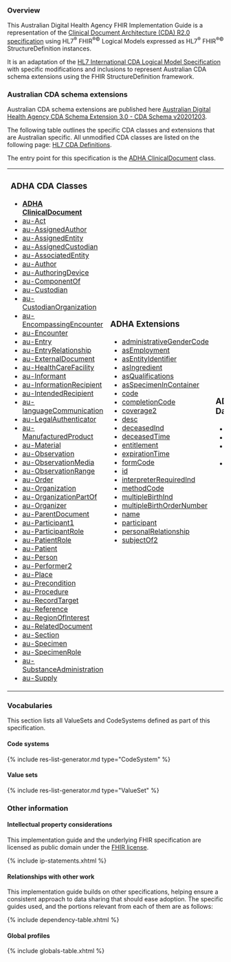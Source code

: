 ### Overview

This Australian Digital Health Agency FHIR Implementation Guide is a representation of the [Clinical Document Architecture (CDA) R2.0 specification](https://www.hl7.org/implement/standards/product_brief.cfm?product_id=7) using HL7<sup>&reg;</sup> FHIR<sup>&reg;&copy;</sup> Logical Models expressed as HL7<sup>&reg;</sup> FHIR<sup>&reg;&copy;</sup> StructureDefinition instances.

It is an adaptation of the [HL7 International CDA Logical Model Specification](https://hl7.org/cda/stds/core/2.0.0-sd-snapshot1/) with specific modifications and inclusions to represent Australian CDA schema extensions using the FHIR StructureDefinition framework. 

### Australian CDA schema extensions

Australian CDA schema extensions are published here [Australian Digital Health Agency CDA Schema Extension 3.0 - CDA Schema v20201203](https://developer.digitalhealth.gov.au/resources/australian-digital-health-agency-cda-schema-extension-3-0-cda-schema-v20201203).

The following table outlines the specific CDA classes and extensions that are Australian specific. All unmodified CDA classes are listed on the following page: [HL7 CDA Definitions](hl7cdadefinition.html).

The entry point for this specification is the [ADHA ClinicalDocument](StructureDefinition-au-ClinicalDocument.html) class.

<table class="cda-table">
	<tbody>
	<tr>
		<td>
			<h3>ADHA CDA Classes</h3>
			<ul>
				<li><a href="StructureDefinition-au-ClinicalDocument.html"><b>ADHA ClinicalDocument</b></a></li>
				<li><a href="StructureDefinition-au-Act.html">au-Act</a></li>
				<li><a href="StructureDefinition-au-AssignedAuthor.html">au-AssignedAuthor</a></li>
				<li><a href="StructureDefinition-au-AssignedEntity.html">au-AssignedEntity</a></li>
				<li><a href="StructureDefinition-au-AssignedCustodian.html">au-AssignedCustodian</a></li>
				<li><a href="StructureDefinition-au-AssociatedEntity.html">au-AssociatedEntity</a></li>
				<li><a href="StructureDefinition-au-Author.html">au-Author</a></li>
				<li><a href="StructureDefinition-au-AuthoringDevice.html">au-AuthoringDevice</a></li>
				<li><a href="StructureDefinition-au-ComponentOf.html">au-ComponentOf</a></li>
				<li><a href="StructureDefinition-au-Custodian.html">au-Custodian</a></li>
				<li><a href="StructureDefinition-au-CustodianOrganization.html">au-CustodianOrganization</a></li>
				<li><a href="StructureDefinition-au-EncompassingEncounter.html">au-EncompassingEncounter</a></li>
				<li><a href="StructureDefinition-au-Encounter.html">au-Encounter</a></li>
				<li><a href="StructureDefinition-au-Entry.html">au-Entry</a></li>
				<li><a href="StructureDefinition-au-EntryRelationship.html">au-EntryRelationship</a></li>
				<li><a href="StructureDefinition-au-ExternalDocument.html">au-ExternalDocument</a></li>
				<li><a href="StructureDefinition-au-HealthCareFacility.html">au-HealthCareFacility</a></li>
				<li><a href="StructureDefinition-au-Informant.html">au-Informant</a></li>
				<li><a href="StructureDefinition-au-InformationRecipient.html">au-InformationRecipient</a></li>
				<li><a href="StructureDefinition-au-IntendedRecipient.html">au-IntendedRecipient</a></li>                
				<li><a href="StructureDefinition-au-languageCommunication.html">au-languageCommunication</a></li>
				<li><a href="StructureDefinition-au-LegalAuthenticator.html">au-LegalAuthenticator</a></li>
				<li><a href="StructureDefinition-au-ManufacturedProduct.html">au-ManufacturedProduct</a></li>
				<li><a href="StructureDefinition-au-Material.html">au-Material</a></li>
				<li><a href="StructureDefinition-au-Observation.html">au-Observation</a></li>
				<li><a href="StructureDefinition-au-ObservationMedia.html">au-ObservationMedia</a></li>
				<li><a href="StructureDefinition-au-ObservationRange.html">au-ObservationRange</a></li>
				<li><a href="StructureDefinition-au-Order.html">au-Order</a></li>
				<li><a href="StructureDefinition-au-Organization.html">au-Organization</a></li>
				<li><a href="StructureDefinition-au-OrganizationPartOf.html">au-OrganizationPartOf</a></li>
				<li><a href="StructureDefinition-au-Organizer.html">au-Organizer</a></li>
				<li><a href="StructureDefinition-au-ParentDocument.html">au-ParentDocument</a></li>
				<li><a href="StructureDefinition-au-Participant1.html">au-Participant1</a></li>
				<li><a href="StructureDefinition-au-ParticipantRole.html">au-ParticipantRole</a></li>
				<li><a href="StructureDefinition-au-PatientRole.html">au-PatientRole</a></li>
				<li><a href="StructureDefinition-au-Patient.html">au-Patient</a></li>
				<li><a href="StructureDefinition-au-Person.html">au-Person</a></li>
				<li><a href="StructureDefinition-au-Performer2.html">au-Performer2</a></li>
				<li><a href="StructureDefinition-au-Place.html">au-Place</a></li>
				<li><a href="StructureDefinition-au-Precondition.html">au-Precondition</a></li>
				<li><a href="StructureDefinition-au-Procedure.html">au-Procedure</a></li>
				<li><a href="StructureDefinition-au-RecordTarget.html">au-RecordTarget</a></li>
				<li><a href="StructureDefinition-au-Reference.html">au-Reference</a></li>
				<li><a href="StructureDefinition-au-RegionOfInterest.html">au-RegionOfInterest</a></li>
				<li><a href="StructureDefinition-au-RelatedDocument.html">au-RelatedDocument</a></li>
				<li><a href="StructureDefinition-au-Section.html">au-Section</a></li>
				<li><a href="StructureDefinition-au-Specimen.html">au-Specimen</a></li>
				<li><a href="StructureDefinition-au-SpecimenRole.html">au-SpecimenRole</a></li>
				<li><a href="StructureDefinition-au-SubstanceAdministration.html">au-SubstanceAdministration</a></li>
				<li><a href="StructureDefinition-au-Supply.html">au-Supply</a></li>
			</ul>
		</td>
		<td>
			<h3>ADHA Extensions</h3>
			<ul>
				<li><a href="StructureDefinition-administrativeGenderCode.html">administrativeGenderCode</a></li>
				<li><a href="StructureDefinition-asEmployment.html">asEmployment</a></li>
				<li><a href="StructureDefinition-asEntityIdentifier.html">asEntityIdentifier</a></li>
				<li><a href="StructureDefinition-asIngredient.html">asIngredient</a></li>
				<li><a href="StructureDefinition-asQualifications.html">asQualifications</a></li>
				<li><a href="StructureDefinition-asSpecimenInContainer.html">asSpecimenInContainer</a></li>
				<li><a href="StructureDefinition-code.html">code</a></li>
				<li><a href="StructureDefinition-completionCode.html">completionCode</a></li>
				<li><a href="StructureDefinition-coverage2.html">coverage2</a></li>
				<li><a href="StructureDefinition-desc.html">desc</a></li>
				<li><a href="StructureDefinition-deceasedInd.html">deceasedInd</a></li>
				<li><a href="StructureDefinition-deceasedTime.html">deceasedTime</a></li>
				<li><a href="StructureDefinition-entitlement.html">entitlement</a></li>
				<li><a href="StructureDefinition-expirationTime.html">expirationTime</a></li>
				<li><a href="StructureDefinition-formCode.html">formCode</a></li>
				<li><a href="StructureDefinition-id.html">id</a></li>
				<li><a href="StructureDefinition-interpreterRequiredInd.html">interpreterRequiredInd</a></li>
				<li><a href="StructureDefinition-methodCode.html">methodCode</a></li>
				<li><a href="StructureDefinition-multipleBirthInd.html">multipleBirthInd</a></li>                
				<li><a href="StructureDefinition-multipleBirthOrderNumber.html">multipleBirthOrderNumber</a></li>
				<li><a href="StructureDefinition-name.html">name</a></li>
				<li><a href="StructureDefinition-participant.html">participant</a></li>
				<li><a href="StructureDefinition-personalRelationship.html">personalRelationship</a></li>
				<li><a href="StructureDefinition-subjectOf2.html">subjectOf2</a></li>
			</ul>
		</td>
		<td>
			<h3>ADHA Complex Data Types</h3>
			<ul>
				<li><a href="StructureDefinition-au-Address.html">au-Address</a></li>
				<li><a href="StructureDefinition-au-EntityName.html">au-EntityName</a></li>
				<li><a href="StructureDefinition-au-OrganizationName.html">au-OrganizationName</a></li>
				<li><a href="StructureDefinition-au-Telecom.html">au-Telecom</a></li>
			</ul>
		</td>
	</tr>
	</tbody>
</table>

### Vocabularies

This section lists all ValueSets and CodeSystems defined as part of this specification. 

#### Code systems

{% include res-list-generator.md type="CodeSystem" %}

#### Value sets

{% include res-list-generator.md type="ValueSet" %}

### Other information

#### Intellectual property considerations

This implementation guide and the underlying FHIR specification are licensed as public domain under the [FHIR license](http://hl7.org/fhir/R4/license.html).

{% include ip-statements.xhtml %}

#### Relationships with other work

This implementation guide builds on other specifications, helping ensure a consistent approach to data sharing that should ease adoption. The specific guides used, and the portions relevant from each of them are as follows:

{% include dependency-table.xhtml %}

#### Global profiles

{% include globals-table.xhtml %}